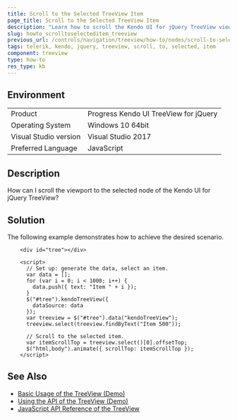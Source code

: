 ```yaml
---
title: Scroll to the Selected TreeView Item
page_title: Scroll to the Selected TreeView Item
description: "Learn how to scroll the Kendo UI for jQuery TreeView viewport to the selected node."
slug: howto_scrolltoselecteditem_treeview
previous_url: /controls/navigation/treeview/how-to/nodes/scroll-to-selected-item
tags: telerik, kendo, jquery, treeview, scroll, to, selected, item
component: treeview
type: how-to
res_type: kb
---
```


## Environment

<table>
 <tr>
  <td>Product</td>
  <td>Progress Kendo UI TreeView for jQuery</td>
 </tr>
 <tr>
  <td>Operating System</td>
  <td>Windows 10 64bit</td>
 </tr>
 <tr>
  <td>Visual Studio version</td>
  <td>Visual Studio 2017</td>
 </tr>
 <tr>
  <td>Preferred Language</td>
  <td>JavaScript</td>
 </tr>
</table>

## Description

How can I scroll the viewport to the selected node of the Kendo UI for jQuery TreeView?

## Solution

The following example demonstrates how to achieve the desired scenario.

```dojo
    <div id="tree"></div>

    <script>
      // Set up: generate the data, select an item.
      var data = [];
      for (var i = 0; i < 1000; i++) {
        data.push({ text: "Item " + i });
      }
      $("#tree").kendoTreeView({
        dataSource: data
      });
      var treeview = $("#tree").data("kendoTreeView");
      treeview.select(treeview.findByText("Item 500"));

      // Scroll to the selected item.
      var itemScrollTop = treeview.select()[0].offsetTop;
      $("html,body").animate({ scrollTop: itemScrollTop });
    </script>
```

## See Also

* [Basic Usage of the TreeView (Demo)](https://demos.telerik.com/kendo-ui/treeview/index)
* [Using the API of the TreeView (Demo)](https://demos.telerik.com/kendo-ui/treeview/api)
* [JavaScript API Reference of the TreeView](/api/javascript/ui/treeview)
